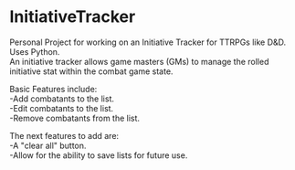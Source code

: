 # InitiativeTracker
Personal Project for working on an Initiative Tracker for TTRPGs like D&amp;D. Uses Python.  
An initiative tracker allows game masters (GMs) to manage the rolled initiative stat within the combat game state.

Basic Features include:  
-Add combatants to the list.  
-Edit combatants to the list.  
-Remove combatants from the list.  

The next features to add are:  
-A "clear all" button.  
-Allow for the ability to save lists for future use.  

